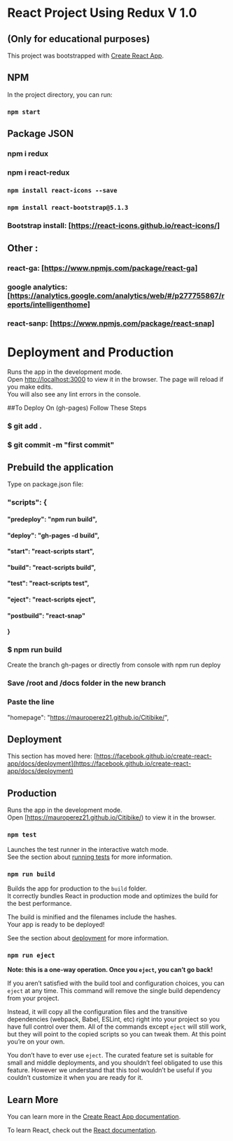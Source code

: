 # React Project Using Redux V 1.0 
## (Only for educational purposes)

This project was bootstrapped with [Create React App](https://github.com/facebook/create-react-app).

## NPM

In the project directory, you can run:

### `npm start`

## Package JSON 

### npm i redux
### npm i react-redux
### `npm install react-icons --save`
### `npm install react-bootstrap@5.1.3`
### Bootstrap install: [https://react-icons.github.io/react-icons/]
## Other : 
### react-ga: [https://www.npmjs.com/package/react-ga] 
### google analytics: [https://analytics.google.com/analytics/web/#/p277755867/reports/intelligenthome]
### react-sanp: [https://www.npmjs.com/package/react-snap]

# Deployment and Production

Runs the app in the development mode.\
Open [http://localhost:3000](http://localhost:3000) to view it in the browser.
The page will reload if you make edits.\
You will also see any lint errors in the console.

##To Deploy On (gh-pages) Follow These Steps 

### $ git add .
### $ git commit -m "first commit"
## Prebuild the application

Type on package.json file: 
### "scripts": {
####    "predeploy": "npm run build",
####    "deploy": "gh-pages -d build",
####    "start": "react-scripts start",
####    "build": "react-scripts build",
####    "test": "react-scripts test",
####    "eject": "react-scripts eject",
####    "postbuild": "react-snap"
####  }

### $ npm run build
Create the branch gh-pages or directly from console with npm run deploy
### Save /root and /docs folder in the new branch


### Paste the line
"homepage": "https://mauroperez21.github.io/Citibike/",


## Deployment
This section has moved here: [https://facebook.github.io/create-react-app/docs/deployment](https://facebook.github.io/create-react-app/docs/deployment)

## Production

Runs the app in the development mode.\
Open [https://mauroperez21.github.io/Citibike/) to view it in the browser.


### `npm test`

Launches the test runner in the interactive watch mode.\
See the section about [running tests](https://facebook.github.io/create-react-app/docs/running-tests) for more information.

### `npm run build`

Builds the app for production to the `build` folder.\
It correctly bundles React in production mode and optimizes the build for the best performance.

The build is minified and the filenames include the hashes.\
Your app is ready to be deployed!

See the section about [deployment](https://facebook.github.io/create-react-app/docs/deployment) for more information.

### `npm run eject`

**Note: this is a one-way operation. Once you `eject`, you can’t go back!**

If you aren’t satisfied with the build tool and configuration choices, you can `eject` at any time. This command will remove the single build dependency from your project.

Instead, it will copy all the configuration files and the transitive dependencies (webpack, Babel, ESLint, etc) right into your project so you have full control over them. All of the commands except `eject` will still work, but they will point to the copied scripts so you can tweak them. At this point you’re on your own.

You don’t have to ever use `eject`. The curated feature set is suitable for small and middle deployments, and you shouldn’t feel obligated to use this feature. However we understand that this tool wouldn’t be useful if you couldn’t customize it when you are ready for it.

## Learn More

You can learn more in the [Create React App documentation](https://facebook.github.io/create-react-app/docs/getting-started).

To learn React, check out the [React documentation](https://reactjs.org/).

